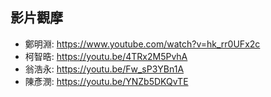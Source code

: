 ## 影片觀摩  
+ 鄭明淵: https://www.youtube.com/watch?v=hk_rr0UFx2c  
+ 柯智晧: https://youtu.be/4TRx2M5PvhA  
+ 翁浩永: https://youtu.be/Fw_sP3YBn1A  
+ 陳彥潣: https://youtu.be/YNZb5DKQvTE     
